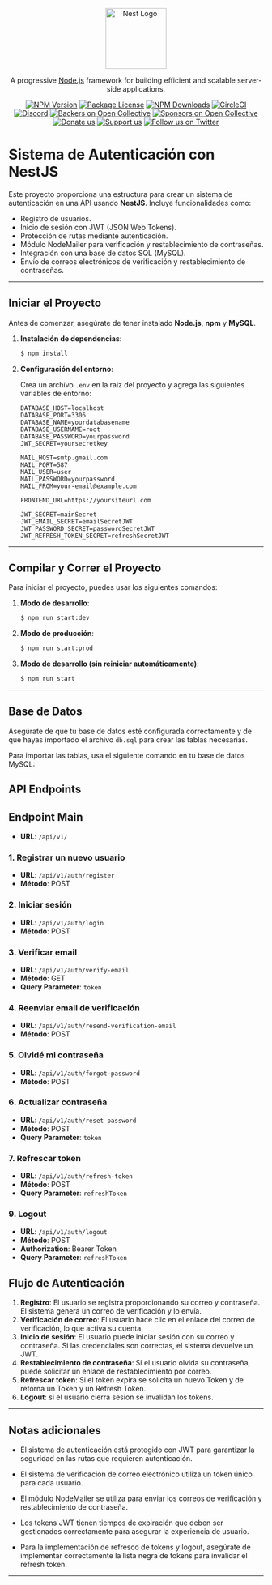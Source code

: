 <p align="center">
  <a href="http://nestjs.com/" target="blank"><img src="https://nestjs.com/img/logo-small.svg" width="120" alt="Nest Logo" /></a>
</p>

  <p align="center">A progressive <a href="http://nodejs.org" target="_blank">Node.js</a> framework for building efficient and scalable server-side applications.</p>
    <p align="center">
<a href="https://www.npmjs.com/~nestjscore" target="_blank"><img src="https://img.shields.io/npm/v/@nestjs/core.svg" alt="NPM Version" /></a>
<a href="https://www.npmjs.com/~nestjscore" target="_blank"><img src="https://img.shields.io/npm/l/@nestjs/core.svg" alt="Package License" /></a>
<a href="https://www.npmjs.com/~nestjscore" target="_blank"><img src="https://img.shields.io/npm/dm/@nestjs/common.svg" alt="NPM Downloads" /></a>
<a href="https://circleci.com/gh/nestjs/nest" target="_blank"><img src="https://img.shields.io/circleci/build/github/nestjs/nest/master" alt="CircleCI" /></a>
<a href="https://discord.gg/G7Qnnhy" target="_blank"><img src="https://img.shields.io/badge/discord-online-brightgreen.svg" alt="Discord"/></a>
<a href="https://opencollective.com/nest#backer" target="_blank"><img src="https://opencollective.com/nest/backers/badge.svg" alt="Backers on Open Collective" /></a>
<a href="https://opencollective.com/nest#sponsor" target="_blank"><img src="https://opencollective.com/nest/sponsors/badge.svg" alt="Sponsors on Open Collective" /></a>
  <a href="https://paypal.me/kamilmysliwiec" target="_blank"><img src="https://img.shields.io/badge/Donate-PayPal-ff3f59.svg" alt="Donate us"/></a>
    <a href="https://opencollective.com/nest#sponsor"  target="_blank"><img src="https://img.shields.io/badge/Support%20us-Open%20Collective-41B883.svg" alt="Support us"></a>
  <a href="https://twitter.com/nestframework" target="_blank"><img src="https://img.shields.io/twitter/follow/nestframework.svg?style=social&label=Follow" alt="Follow us on Twitter"></a>
</p>
  <!--[![Backers on Open Collective](https://opencollective.com/nest/backers/badge.svg)](https://opencollective.com/nest#backer)
  [![Sponsors on Open Collective](https://opencollective.com/nest/sponsors/badge.svg)](https://opencollective.com/nest#sponsor)-->

# **Sistema de Autenticación con NestJS**

Este proyecto proporciona una estructura para crear un sistema de autenticación en una API usando **NestJS**. Incluye funcionalidades como:

- Registro de usuarios.
- Inicio de sesión con JWT (JSON Web Tokens).
- Protección de rutas mediante autenticación.
- Módulo NodeMailer para verificación y restablecimiento de contraseñas.
- Integración con una base de datos SQL (MySQL).
- Envío de correos electrónicos de verificación y restablecimiento de contraseñas.

---

## **Iniciar el Proyecto**

Antes de comenzar, asegúrate de tener instalado **Node.js**, **npm** y **MySQL**.

1. **Instalación de dependencias**:

    ```bash
    $ npm install
    ```

2. **Configuración del entorno**:

    Crea un archivo `.env` en la raíz del proyecto y agrega las siguientes variables de entorno:

    ```
    DATABASE_HOST=localhost
    DATABASE_PORT=3306
    DATABASE_NAME=yourdatabasename
    DATABASE_USERNAME=root
    DATABASE_PASSWORD=yourpassword
    JWT_SECRET=yoursecretkey

    MAIL_HOST=smtp.gmail.com
    MAIL_PORT=587
    MAIL_USER=user
    MAIL_PASSWORD=yourpassword
    MAIL_FROM=your-email@example.com

    FRONTEND_URL=https://yoursiteurl.com

    JWT_SECRET=mainSecret
    JWT_EMAIL_SECRET=emailSecretJWT
    JWT_PASSWORD_SECRET=passwordSecretJWT
    JWT_REFRESH_TOKEN_SECRET=refreshSecretJWT
    ```

---

## **Compilar y Correr el Proyecto**

Para iniciar el proyecto, puedes usar los siguientes comandos:

1. **Modo de desarrollo**:

    ```bash
    $ npm run start:dev
    ```

2. **Modo de producción**:

    ```bash
    $ npm run start:prod
    ```

3. **Modo de desarrollo (sin reiniciar automáticamente)**:

    ```bash
    $ npm run start
    ```

---

## **Base de Datos**

Asegúrate de que tu base de datos esté configurada correctamente y de que hayas importado el archivo `db.sql` para crear las tablas necesarias.

Para importar las tablas, usa el siguiente comando en tu base de datos MySQL:

## API Endpoints

## Endpoint Main
- **URL**: `/api/v1/`

### 1. **Registrar un nuevo usuario**
- **URL**: `/api/v1/auth/register`
- **Método**: POST

### 2. **Iniciar sesión**
- **URL**: `/api/v1/auth/login`
- **Método**: POST

### 3. **Verificar email**
- **URL**: `/api/v1/auth/verify-email`
- **Método**: GET
- **Query Parameter**: `token`

### 4. **Reenviar email de verificación**
- **URL**: `/api/v1/auth/resend-verification-email`
- **Método**: POST

### 5. **Olvidé mi contraseña**
- **URL**: `/api/v1/auth/forgot-password`
- **Método**: POST

### 6. **Actualizar contraseña**
- **URL**: `/api/v1/auth/reset-password`
- **Método**: POST
- **Query Parameter**: `token`

### 7. **Refrescar token**
- **URL**: `/api/v1/auth/refresh-token`
- **Método**: POST
- **Query Parameter**: `refreshToken`

### 9. **Logout**
- **URL**: `/api/v1/auth/logout`
- **Método**: POST
- **Authorization**: Bearer Token
- **Query Parameter**: `refreshToken`

## **Flujo de Autenticación**

1. **Registro**: El usuario se registra proporcionando su correo y contraseña. El sistema genera un correo de verificación y lo envía.
2. **Verificación de correo**: El usuario hace clic en el enlace del correo de verificación, lo que activa su cuenta.
3. **Inicio de sesión**: El usuario puede iniciar sesión con su correo y contraseña. Si las credenciales son correctas, el sistema devuelve un JWT.
4. **Restablecimiento de contraseña**: Si el usuario olvida su contraseña, puede solicitar un enlace de restablecimiento por correo.
5. **Refrescar token**: Si el token expira se solicita un nuevo Token y de retorna un Token y un Refresh Token.
6. **Logout**: si el usuario cierra sesion se invalidan los tokens.

---

## **Notas adicionales**

- El sistema de autenticación está protegido con JWT para garantizar la seguridad en las rutas que requieren autenticación.
- El sistema de verificación de correo electrónico utiliza un token único para cada usuario.
- El módulo NodeMailer se utiliza para enviar los correos de verificación y restablecimiento de contraseña.
- Los tokens JWT tienen tiempos de expiración que deben ser gestionados correctamente para asegurar la experiencia de usuario.

- Para la implementación de refresco de tokens y logout, asegúrate de implementar correctamente la lista negra de tokens para invalidar el refresh token.

---